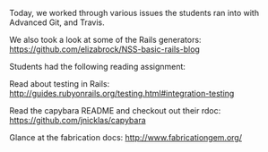Today, we worked through various issues the students ran into with Advanced Git, and Travis.

We also took a look at some of the Rails generators: https://github.com/elizabrock/NSS-basic-rails-blog

Students had the following reading assignment:

  Read about testing in Rails:
  http://guides.rubyonrails.org/testing.html#integration-testing

  Read the capybara README and checkout out their rdoc:
  https://github.com/jnicklas/capybara

  Glance at the fabrication docs:
  http://www.fabricationgem.org/
